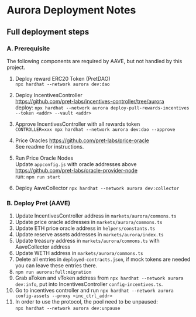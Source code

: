 # Aurora Deployment Notes

## Full deployment steps

### A. Prerequisite 
The following components are required by AAVE, but not handled by this project.      

1. Deploy reward ERC20 Token (PretDAO)      
  `npx hardhat --network aurora dev:dao`     

2. Deploy IncentivesController       
  https://github.com/pret-labs/incentives-controller/tree/aurora      
  deploy: `npx hardhat --network aurora deploy-pull-rewards-incentives --token <addr> --vault <addr>`

3. Approve IncentivesController with all rewards token    
  `CONTROLLER=xxx npx hardhat --network aurora dev:dao --approve`

4. Price Oracles
  https://github.com/pret-labs/price-oracle              
  See readme for instructions.

5. Run Price Oracle Nodes         
  Update `appconfig.js` with oracle addresses above     
  https://github.com/pret-labs/oracle-provider-node       
  run: `npm run start`

6. Deploy AaveCollector
   `npx hardhat --network aurora dev:collector`      

### B. Deploy Pret (AAVE)
1. Update IncentivesController address in `markets/aurora/commons.ts`
2. Update price oracle addresses in `markets/aurora/commons.ts`
3. Update ETH price oracle address in `helpers/constants.ts`
3. Update reserve assets addresses in `markets/aurora/index.ts`
4. Update treasury address in `markets/aurora/commons.ts` with AaveCollector address
5. Update WETH address in `markets/aurora/commons.ts`
6. Delete all entries in `deployed-contracts.json`, if mock tokens are needed you can leave these entries there.
7. `npm run aurora:full:migration`
8. Grab aToken and vToken address from `npx hardhat --network aurora dev:info`, put into IncentivesController `config-incentives.ts`.
9. Go to incentives controller and run `npx hardhat --network aurora config-assets --proxy <inc_ctrl_addr>`
10. In order to use the protocol, the pool need to be unpaused:    
  `npx hardhat --network aurora dev:unpause`
